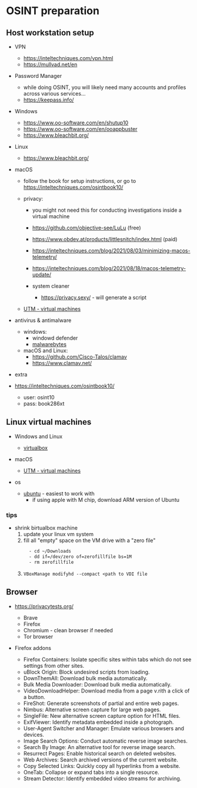 # OSINT preparation

## Host workstation setup

- VPN

  - https://inteltechniques.com/vpn.html
  - https://mullvad.net/en

- Password Manager

  - while doing OSINT, you will likely need many accounts and profiles across various services...
  - https://keepass.info/

- Windows

  - https://www.oo-software.com/en/shutup10
  - https://www.oo-software.com/en/ooappbuster
  - https://www.bleachbit.org/

- Linux

  - https://www.bleachbit.org/

- macOS

  - follow the book for setup instructions, or go to https://inteltechniques.com/osintbook10/

  - privacy:

    - you might not need this for conducting investigations inside a virtual machine
    - https://github.com/objective-see/LuLu (free)
    - https://www.obdev.at/products/littlesnitch/index.html (paid)
    - https://inteltechniques.com/blog/2021/08/03/minimizing-macos-telemetry/
    - https://inteltechniques.com/blog/2021/08/18/macos-telemetry-update/

    - system cleaner
      - https://privacy.sexy/ - will generate a script

  - [UTM - virtual machines](https://getutm.app/)

- antivirus & antimalware

  - windows:
    - windowd defender
    - [malwarebytes](https://www.malwarebytes.com/)
  - macOS and Linux:
    - https://github.com/Cisco-Talos/clamav
    - https://www.clamav.net/

- extra

- https://inteltechniques.com/osintbook10/
  - user: osint10
  - pass: book286xt

## Linux virtual machines

- Windows and Linux
  - [virtualbox](https://www.virtualbox.org/)
- macOS

  - [UTM - virtual machines](https://getutm.app/)

- os
  - [ubuntu](https://ubuntu.com/download/desktop) - easiest to work with
    - if using apple with M chip, download ARM version of Ubuntu

### tips

- shrink birtualbox machine
  1. update your linux vm system
  2. fill all "empty" space on the VM drive with a "zero file"
     ```sh
       - cd ~/Downloads
       - dd if=/dev/zero of=zerofillfile bs=1M
       - rm zerofillfile
     ```
  3. `VBoxManage modifyhd --compact <path to VDI file`

## Browser

- https://privacytests.org/

  - Brave
  - Firefox
  - Chromium - clean browser if needed
  - Tor browser

- Firefox addons
  - Firefox Containers: Isolate specific sites within tabs which do not see settings from other sites.
  - uBlock Origin: Block undesired scripts from loading.
  - DownThemAll: Download bulk media automatically.
  - Bulk Media Downloader: Download bulk media automatically.
  - VideoDownloadHelper: Download media from a page v.rith a click of a button.
  - FireShot: Generate screenshots of partial and entire web pages.
  - Nimbus: Alternative screen capture for large web pages.
  - SingleFile: New alternative screen capture option for HTML files.
  - ExifViewer: Identify metadata embedded inside a photograph.
  - User-Agent Switcher and Manager: Emulate various browsers and devices.
  - Image Search Options: Conduct automatic reverse image searches.
  - Search By Image: An alternative tool for reverse image search.
  - Resurrect Pages: Enable historical search on deleted websites.
  - Web Archives: Search archived versions of the current website.
  - Copy Selected Links: Quickly copy all hyperlinks from a website.
  - OneTab: Collapse or expand tabs into a single resource.
  - Stream Detector: Identify embedded video streams for archiving.

